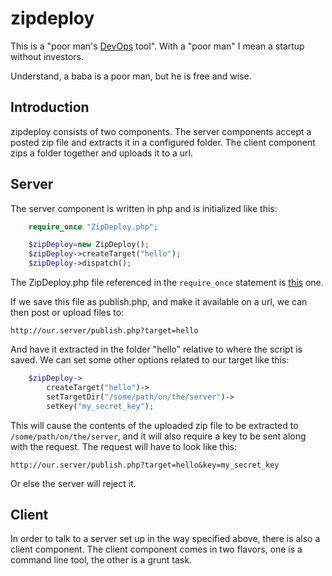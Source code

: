 zipdeploy
=========

This is a "poor man's [DevOps](http://en.wikipedia.org/wiki/DevOps) tool". With a "poor man" I mean a startup without investors.

Understand, a baba is a poor man, but he is free and wise.

Introduction
------------

zipdeploy consists of two components. The server components accept a posted zip file and extracts it in a configured folder. The client component zips a folder together and uploads it to a url.

Server
------

The server component is written in php and is initialized like this:

````php
    require_once "ZipDeploy.php";

    $zipDeploy=new ZipDeploy();
    $zipDeploy->createTarget("hello");
    $zipDeploy->dispatch();
````

The ZipDeploy.php file referenced in the `require_once` statement is [this](https://github.com/limikael/zipdeploy/blob/master/src/php/ZipDeploy.php) one. 

If we save this file as publish.php, and make it available on a url, we can then post or upload files to:

    http://our.server/publish.php?target=hello

And have it extracted in the folder "hello" relative to where the script is saved. We can set some other options related to our target like this:

````php
    $zipDeploy->
        createTarget("hello")->
        setTargetDir("/some/path/on/the/server")->
        setKey("my_secret_key");
````

This will cause the contents of the uploaded zip file to be extracted to `/some/path/on/the/server`, and it will also require a key to be sent along with the request. The request will have to look like this:

    http://our.server/publish.php?target=hello&key=my_secret_key

Or else the server will reject it.

Client
------

In order to talk to a server set up in the way specified above, there is also a client component. The client component comes in two flavors, one is a command line tool, the other is a grunt task. 
